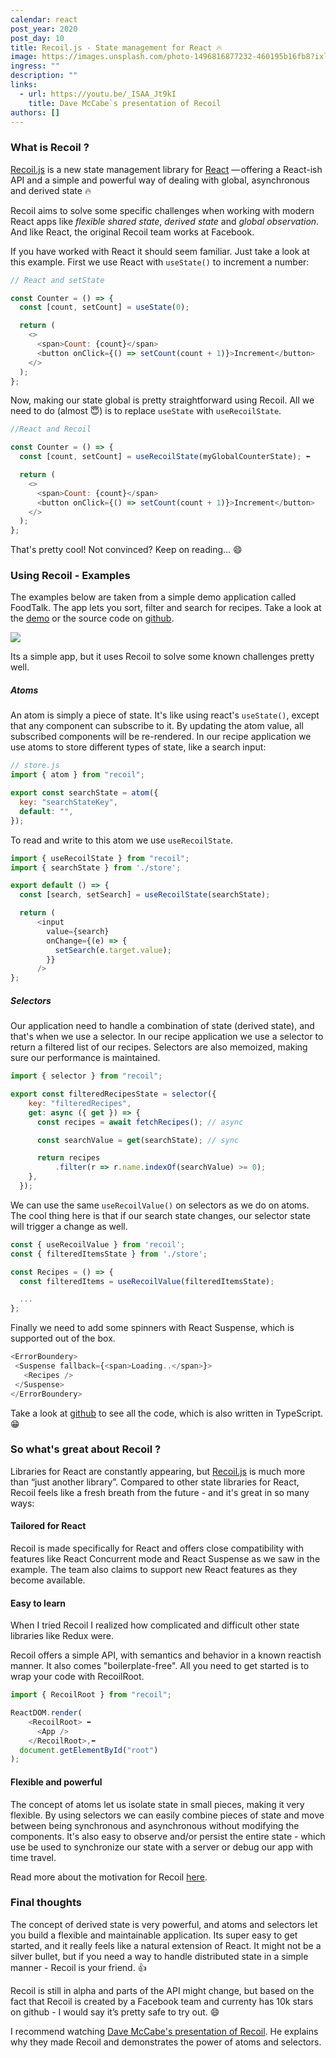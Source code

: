 ```yaml
---
calendar: react
post_year: 2020
post_day: 10
title: Recoil.js - State management for React 🔥
image: https://images.unsplash.com/photo-1496816877232-460195b16fb8?ixlib=rb-1.2.1&ixid=MXwxMjA3fDB8MHxwaG90by1wYWdlfHx8fGVufDB8fHw%3D&auto=format&fit=crop&w=1554&q=80
ingress: ""
description: ""
links:
  - url: https://youtu.be/_ISAA_Jt9kI
    title: Dave McCabe`s presentation of Recoil
authors: []
---
```

### What is Recoil ?

[Recoil.js](https://recoiljs.org/) is a new state management library for [React](https://www.google.com/search?q=reactjs&rlz=1C5CHFA_enNO890NO890&oq=reactjs&aqs=chrome..69i57j0l4j69i60l3.1252j0j7&sourceid=chrome&ie=UTF-8) — offering a React-ish API and a simple and powerful way of dealing with global, asynchronous and derived state 🔥

Recoil aims to solve some specific challenges when working with modern React apps like *flexible shared state*, *derived state* and *global observation*. And like React, the original Recoil team works at Facebook. 

If you have worked with React it should seem familiar. Just take a look at this example. First we use React with `useState()` to increment a number:

```js
// React and setState

const Counter = () => {
  const [count, setCount] = useState(0);

  return (
    <>
      <span>Count: {count}</span>
      <button onClick={() => setCount(count + 1)}>Increment</button>
    </>
  );
};
```

Now, making our state global is pretty straightforward using Recoil. All we need to do (almost 😇) is to replace `useState` with `useRecoilState`.

```js
//React and Recoil

const Counter = () => {
  const [count, setCount] = useRecoilState(myGlobalCounterState); ⬅

  return (
    <>
      <span>Count: {count}</span>
      <button onClick={() => setCount(count + 1)}>Increment</button>
    </>
  );
};
```

That's pretty cool! Not convinced? Keep on reading... 😄



### Using Recoil - Examples

The examples below are taken from a simple demo application called FoodTalk. The app lets you sort, filter and search for recipes. Take a look at the [demo](https://emilmork.github.io/recoil-foodtalk-demo/) or the source code on [github](https://github.com/emilmork/recoil-foodtalk-demo).

![](/assets/screen-shot-2020-12-08-at-8.40.35-pm.png)

Its a simple app, but it uses Recoil to solve some known challenges pretty well.


##### Atoms

An atom is simply a piece of state. It's like using react's `useState()`, except that any component can subscribe to it. By updating the atom value, all subscribed components will be re-rendered. In our recipe application we use atoms to store different types of state, like a search input:

```js
// store.js
import { atom } from "recoil";

export const searchState = atom({
  key: "searchStateKey",
  default: "",
});
```

To read and write to this atom we use `useRecoilState`.

```js
import { useRecoilState } from "recoil";
import { searchState } from './store';

export default () => {
  const [search, setSearch] = useRecoilState(searchState);

  return (
      <input
        value={search}
        onChange={(e) => {
          setSearch(e.target.value);
        }}
      />
};
```

##### Selectors

Our application need to handle a combination of state (derived state), and that's when we use a selector. In our recipe application we use a selector to return a filtered list of our recipes. Selectors are also memoized, making sure our performance is maintained.

```js
import { selector } from "recoil";

export const filteredRecipesState = selector({
    key: "filteredRecipes",
    get: async ({ get }) => {
      const recipes = await fetchRecipes(); // async

      const searchValue = get(searchState); // sync

      return recipes
          .filter(r => r.name.indexOf(searchValue) >= 0);
    },
  });
```


We can use the same `useRecoilValue()` on selectors as we do on atoms.
The cool thing here is that if our search state changes, our selector state will trigger a change as well.

```js
const { useRecoilValue } from 'recoil';
const { filteredItemsState } from './store';

const Recipes = () => {
  const filteredItems = useRecoilValue(filteredItemsState);

  ...
};
```

Finally we need to add some spinners with React Suspense, which is supported out of the box.

```js
<ErrorBoundery>
 <Suspense fallback={<span>Loading..</span>}>
   <Recipes />
 </Suspense>
</ErrorBoundery>
```
Take a look at [github](https://github.com/emilmork/recoil-foodtalk-demo) to see all the code, which is also written in TypeScript. 😁

### So what's great about Recoil ?

Libraries for React are constantly appearing, but [Recoil.js](https://recoiljs.org) is much more than “just another library”. Compared to other state libraries for React, Recoil feels like a fresh breath from the future - and it's great in so many ways:

#### Tailored for React

Recoil is made specifically for React and offers close compatibility with features like React Concurrent mode and React Suspense as we saw in the example. The team also claims to support new React features as they become available.

#### Easy to learn

When I tried Recoil I realized how complicated and difficult other state libraries like Redux were.

Recoil offers a simple API, with semantics and behavior in a known reactish manner. It also comes "boilerplate-free". All you need to get started is to wrap your code with RecoilRoot.

```js
import { RecoilRoot } from "recoil";

ReactDOM.render(
    <RecoilRoot> ⬅️
      <App />
    </RecoilRoot>,⬅️
  document.getElementById("root")
);
```

#### Flexible and powerful

The concept of atoms let us isolate state in small pieces, making it very flexible. By using selectors we can easily combine pieces of state and move between being synchronous and asynchronous without modifying the components. It's also easy to observe and/or persist the entire state - which use be used to synchronize our state with a server or debug our app with time travel.


Read more about the motivation for Recoil [here](https://recoiljs.org/docs/introduction/motivation).


### Final thoughts

The concept of derived state is very powerful, and atoms and selectors let you build a flexible and maintainable application. Its super easy to get started, and it really feels like a natural extension of React. It might not be a silver bullet, but if you need a way to handle distributed state in a simple manner - Recoil is your friend. 👍

Recoil is still in alpha and parts of the API might change, but based on the fact that Recoil is created by a Facebook team and currenty has 10k stars on github - I would say it’s pretty safe to try out.  😄 


I recommend watching [Dave McCabe's presentation of Recoil](https://youtu.be/_ISAA_Jt9kI). He explains why they made Recoil and demonstrates the power of atoms and selectors.





